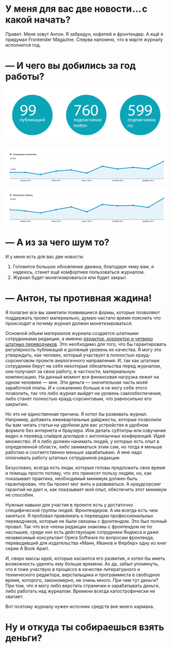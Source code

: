 # У меня для вас две новости … с какой начать?

Привет. Меня зовут Антон. Я забредун, кофепей и фронтендер. А ещё я придумал 
Frontender Magazine. Сперва напомню, что в марте журналу исполнится год. 

# — И чего вы добились за год работы?

![График][Cтатистика]

![График][Количество уникальных посетителей]

![График][Количество просмотров страниц]


# — А из за чего шум то?

И у меня есть для вас две новости: 

1. Готовится большое обновление движка, благодаря чему вам, я надеюсь, станет
ещё комфортнее пользоваться журналом.
2. Журнал будет монетизироваться или будет закрыт.

# — Антон, ты противная жадина!

Я полагаю все вы заметили появившиеся формы, которые позволяют поддержать проект
материально, думаю настало время пояснить что происходит и почему журнал должен
монетизироваться.

Основной объем материалов журнала создается штатными сотрудниками редакции, а 
именно [редактор, корректор и четверо штатных переводчиков][1]. Это необходимо 
для того, что бы гарантировать регулярность публикаций и должный уровень их 
качества. Я могу это утверждать, как человек, который участвует в полностью 
крауд-сорсинговом проекте аналогичного направления. И, так как штатные
сотрудники берут на себя некоторые обязательства перед журналом, они получают
за свою работу, в частности, материальную компенсацию. На данный момент вся 
финансовая нагрузка лежит на одном человеке — мне. Эти деньги — значительная
часть моей заработной платы. И к сожалению больше я не могу себе этого позволить, 
так что либо журнал выйдет на уровень самообеспечения, либо станет полностью 
крауд-сорсинговым, что равносильно его закрытию.

Но это не единственная причина. Я хотел бы развивать журнал. Например, добавить
ежеквартальные дайджесты, которые позволили бы вам читать статьи на удобном
для вас устройстве в удобном формате без интернета и браузера. Или делать
субтитры или озвучание видео и перевод слайдов докладов с англоязычных конференций. 
Идей множество. И я либо должен нанимать людей, у которых есть опыт в определенной
области, либо заниматься этим сам, но тогда я меньше работаю и соответственно
меньше зарабатываю. А мне надо оплачивать работу штатных сотрудников редакции.

Безусловно, всегда есть люди, которые готовы предложить свое время и помощь просто
потому, что это принесет пользу людям, но, как показывает практика, необходимый
минимум должен быть гарантирован, что бы проект мог жить и развиваться. А краудсорсинг
гарантий не дает и, как показывает мой опыт, обеспечить этот минимум не способен.

Нужные навыки для участия в проекте есть у достаточно специфической группы людей. 
Фронтендеров. А им всегда есть чем заняться. Я пробовал привлекать к переводам 
профессиональных переводчиков, которые не были связаны с фронтендом. Это был 
полный провал. Так что все члены редакции знакомы с фронтендом не по наслышке, 
среди них есть действующие сотрудники Яндекса и даже независимый консультант 
Opera Software по вопросам фронтенда, переводивший для издательства 
«Манн, Иванов и Фербер» одну из книг серии A Book Apart.

И, сверх массы идей, которые касаются его развития, я хотел бы иметь возможность
уделять ему больше времени. Ах да, забыл упомянуть, что я тоже участвую в процессе 
в качестве литературного и технического редактора, верстальщика и программиста 
в свободное время, которого, закономерно, не очень много. При чем тут деньги?
При том, что я могу либо верстать странички и зарабатывать деньги, либо работать
над журналом. Времени всегда катострофически не хватает. 

Вот поэтому журналу нужен источник средств вне моего кармана.

# Ну и откуда ты собираешься взять деньги?



[Cтатистика]: img/graph.png "Cтатистика"
[Количество уникальных посетителей]: img/uniq.png "Количество уникальных посетителей"
[Количество просмотров страниц]: img/views.png "Количество просмотров страниц"


[1]: http://frontender.info/team.html